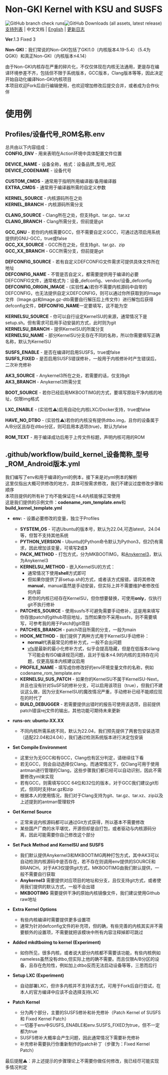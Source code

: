 # Non-GKI Kernel with KSU and SUSFS
![GitHub branch check runs](https://img.shields.io/github/check-runs/JackA1ltman/NonGKI_Kernel_Build/main)![GitHub Downloads (all assets, latest release)](https://img.shields.io/github/downloads/JackA1ltman/NonGKI_Kernel_Build/latest/total)  
[支持列表](Supported_Devices.md) | 中文文档 | [English](README_EN.md) | [更新日志](Updated.md)  

**Ver**.1.3 Fixed 3

**Non-GKI**：我们常说的Non-GKI包括了GKI1.0（内核版本4.19-5.4）（5.4为QGKI）和真正Non-GKI（内核版本≤4.14）  

由于Non-GKI内核存在严重的碎片化，不仅仅体现在内核无法通用，更是存在编译环境参差不齐，包括但不限于系统版本，GCC版本，Clang版本等等，因此决定开始自动化编译Non-GKI内核项目  
本项目欢迎Fork后自行编辑使用，也欢迎增加修改后提交合并，或者成为合作伙伴  

# 使用例
## Profiles/设备代号_ROM名称.env
总共由以下内容组成：  
**CONFIG_ENV** - 用来表明在Action环境中具体配置文件位置  

**DEVICE_NAME** - 设备全称，格式：设备品牌_型号_地区  
**DEVICE_CODENAME** - 设备代号  

**CUSTOM_CMDS** - 通常用于指明所用编译器/备用编译器  
**EXTRA_CMDS** - 通常用于编译器所需的自定义参数  

**KERNEL_SOURCE** - 内核源码所在之处  
**KERNEL_BRANCH** - 内核源码所需分支  

**CLANG_SOURCE** - Clang所在之处，但支持git、tar.gz、tar.xz  
**CLANG_BRANCH** - Clang所需分支，但前提是git  

**GCC_GNU** - 若你的内核需要GCC，但不需要自定义GCC，可通过选项启用系统提供的GNU-GCC，true或false  
**GCC_XX_SOURCE** - GCC所在之处，但支持git、tar.gz、zip  
**GCC_XX_BRANCH** - GCC所需分支，但前提是git  

**DEFCONFIG_SOURCE** - 若有自定义DEFCONFIG文件需求可提供具体文件所在地址  
**DEFCONFIG_NAME** - 不管是否自定义，都需要提供用于编译的必要DEFCONFIG文件，通常格式为：设备_defconfig、vendor/设备_defconfig  
**DEFCONFIG_ORIGIN_IMAGE** - (实验性⚠)若你不需要内核源码中自带的DEFCONFIG，也无法提供自定义DEFCONFIG，则可以通过你所获取到的Image文件（Image.gz和Image.gz-dtb需要自行解压后上传文件）进行解包后获得defconfig文件，**DEFCONFIG_NAME**一定要填写，这不能为空

**KERNELSU_SOURCE** - 你可以自行设定KernelSU的来源，通常情况下是setup.sh。但有需求可启用手动安装的方式，此时则为git  
**KERNELSU_BRANCH** - 提供KernelSU的所属分支  
**KERNELSU_NAME** - 部分KernelSU分支存在不同的名称，所以你需要填写正确名称，默认为KernelSU  

**SUSFS_ENABLE** - 是否在编译时启用SUSFS，true或false  
**SUSFS_FIXED** - 是否启用SUSFS错误修补，一般用于内核修补时产生错误后，二次补充修补  

**AK3_SOURCE** - Anykernel3所在之处，若需要的话，仅支持git  
**AK3_BRANCH** - Anykernel3所需分支  

**BOOT_SOURCE** - 若你已经启用MKBOOTIMG的方式，要填写原始干净内核的地址，仅限img格式  

**LXC_ENABLE** - (实验性⚠)启用自动化内核LXC/Docker支持，true或false  

**HAVE_NO_DTBO** - (实验性⚠)若你的内核没有提供dtbo.img，且你的设备属于A/B分区且存在dtbo分区，则可启用本选项(true)，默认为false  

**ROM_TEXT** - 用于编译成功后用于上传文件标题，声明内核可用的ROM  

## .github/workflow/build_kernel_设备简称_型号_ROM_Android版本.yml
我们编写了env和用于编译的yml的例本，接下来是对yml例本的解析  
这里仅指出大概可供修改的地方，具体可按需求修改，我们不建议过度修改步骤和顺序  
本项目提供的所有补丁均不能保证在≤4.4内核能够正常使用  
这是我们提供的示例文件：**codename_rom_template.env**和**build_kernel_template.yml**  

- **env:** - 设置必要修改的变量，独立于Profiles
  - **SYSTEM_OS** - 可选Ubuntu的版本号，默认为22.04,可选latest，24.04等，但暂不支持其他系统
  - **PYTHON_VERSION** - Ubuntu的Python命令默认为Python3，但2仍有需求，因此增加该变量，可填写**2**或**3**
  - **PACK_METHOD** - 打包方式，分为MKBOOTIMG，和[Anykernel3](https://github.com/osm0sis/AnyKernel3)，默认为Anykernel3
  - **KERNELSU_METHOD** - 嵌入KernelSU的方式：
    - 通常情况下使用**shell**方式即可
    - 但如果你提供了非setup.sh的方式，或者该方式报错，请将其修改**manual**，manual虽然是手动安装，但实际上并不需要维护者修改任何内容
    - 若你的内核已经存在KernelSU，但你想要替换，可使用**only**，仅执行git不执行修补
  - **PATCHES_SOURCE** - 使用susfs不可避免需要手动修补，这是用来填写你存放patch的github项目地址，当然如果你不采用susfs，则不需要填写，可参考我的用于Patch的git项目
  - **PATCHES_BRANCH** - patch项目所需的分支，一般为main
  - **HOOK_METHOD** - 我们提供了两种方式用于KernelSU手动修补：
    - **normal**代表最常见的修补方式，一般不会出问题
    - [vfs](https://github.com/backslashxx/KernelSU/issues/5)是最新的最小化修补方式，似乎会提高隐藏，但是在低版本clang下可能会有ISO编译规范问题，且对于版本≤4.9的内核的支持存在问题，仅更高版本内核建议启用
  - **PROFILE_NAME** - 填写成你修改好的env环境变量文件的名称，例如codename_rom_template.env
  - **KERNELSU_SUS_PATCH** - 如果你的KernelSU不属于KernelSU-Next，并且也没有针对SuSFS的修补分支，可以启用该项目（true），但我们不建议这么做，因为分支KernelSU的魔改情况严重，手动修补已经不能顺应现在的时代了
  - **BUILD_DEBUGGER** - 若需要提供出错时的报告可使用该选项，目前提供patch错误rej文件的输出，其他功能可期待未来更新

- **runs-on: ubuntu-XX.XX** 
  - 不同内核所需系统不同，默认为22.04，我们预先提供了两套包安装选项（适配22.04和24.04），我们通过检测系统版本进行决定包安装

- **Set Compile Environment**
  - 这里分为无GCC和有GCC，Clang也有区分判定，请继续往下看
  - 若无GCC，则会自动选择仅Clang，而通常情况下，仅Clang可用于使用antman进行管理的Clang，这些步骤我们都已经可以自动识别，因此不需要修改yml来实现
  - 若有GCC，则需填写GCC 64位和32位的版本，对于GCC我们建议git形式，但同时支持tar.gz和zip
  - 根据本人的使用情况，我们对于Clang支持为git、tar.gz、tar.xz、zip以及上述提到的antman管理软件

- **Get Kernel Source**
  - 正常来说内核源码都可以通过Git方式获得，所以基本不需要修改
  - 某些国产厂商的水平堪忧，开源但却是自打包，或者驱动与内核源码分离，因此可能需要你自己修改这个部分
  
- **Set Pack Method and KernelSU and SUSFS**
  - 我们默认提供Anykernel3和MKBOOTIMG两种打包方式，其中AK3可以自动检测内核源码中是否存在，若不存在则调用env提供的SOURCE和BRANCH，对于AK3仅提供git方式，MKBOOTIMG由我们默认提供，一般不需要自行获取
  - **Anykernel3** 需要提供对应项目的地址和分支，且仅支持git方式，或者使用我们提供的默认方式，一般不会出错
  - **MKBOOTIMG** 需要提供干净的原始内核镜像文件，我们建议使用Github raw地址

- **Extra Kernel Options** 
  - 有些内核编译时需要提供更多设置项
  - 通常为针对defconfig文件的补充项，但的确，有些完善的内核其实并不需要额外的设置项，不需要就把该模块中所有内容注释掉即可跳过

- **Added mkdtboimg to kernel (Experiment)** 
  - 如你所见，很多内核，或者说大部分内核都不需要该功能，有些内核例如nameless虽然没有dtbo,但实际上他的确不需要。而且仅限A/B分区的设备，且存在危险性，例如加上dtbo反而无法启动设备等等，三思而后行

- **Setup LXC (Experiment)** 
  - 自动部署LXC，但许多内核并不支持该方式，可用于Fork后自行尝试，在本人的官方编译中应该不会选择支持LXC
  
- **Patch Kernel**
  - 分为两个部分，主要的SUSFS修补和补充修补（Patch Kernel of SUSFS 和 Fixed Kernel Patch）
  - 一切基于env中SUSFS_ENABLE和env.SUSFS_FIXED为true，但不一定都为true
  - SUSFS修补大概率会产生问题，因此通常情况下需要补充修补
  - 补充修补需要执行你重新制作的patch补丁（步骤为：Fixed Kernel Patch）
  
最后提醒⚠️：非上述提示的步骤理论上不需要你做任何修改，我已经尽可能实现多情况判定
